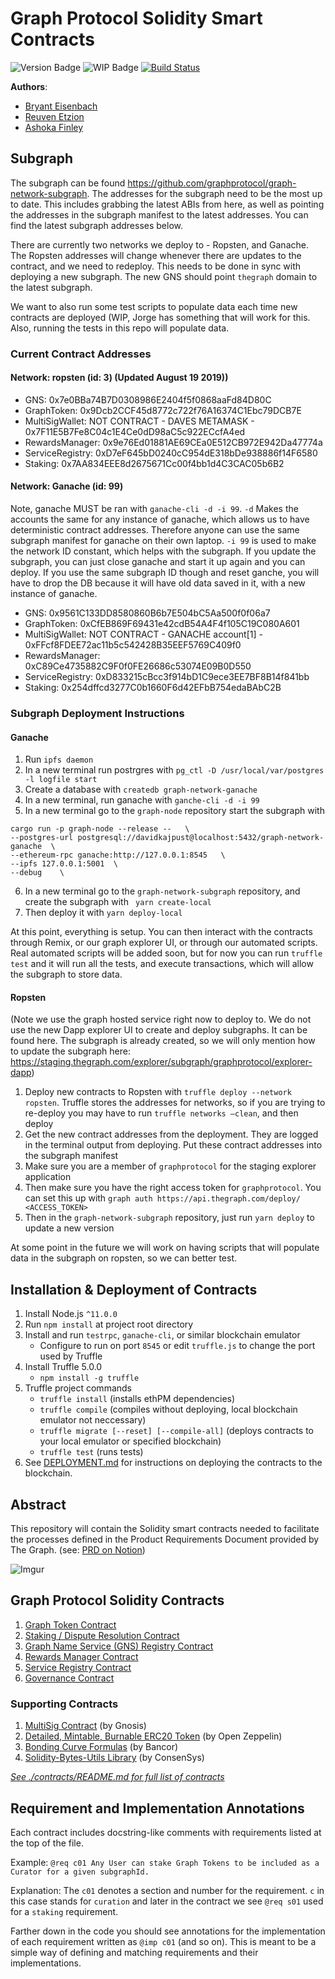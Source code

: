 # Graph Protocol Solidity Smart Contracts

![Version Badge](https://img.shields.io/badge/version-1.0.0-lightgrey.svg)
![WIP Badge](https://img.shields.io/badge/status-POC-blue.svg)
[![Build Status](https://travis-ci.com/graphprotocol/contracts.svg?token=wbxCaTb68vuvzoN4HDgt&branch=master)](https://travis-ci.com/graphprotocol/contracts)

**Authors**:
 - [Bryant Eisenbach](https://github.com/fubuloubu)
 - [Reuven Etzion](https://github.com/retzion)
 - [Ashoka Finley](https://github.com/shkfnly)
 
## Subgraph 
The subgraph can be found https://github.com/graphprotocol/graph-network-subgraph. The addresses
for the subgraph need to be the most up to date. This includes grabbing the latest ABIs from here,
as well as pointing the addresses in the subgraph manifest to the latest addresses. You can find 
the latest subgraph addresses below. 

There are currently two networks we deploy to - Ropsten, and Ganache. The Ropsten addresses will
change whenever there are updates to the contract, and we need to redeploy. This needs to be 
done in sync with deploying a new subgraph. The new GNS should point `thegraph` domain to the
latest subgraph.

We want to also run some test scripts to populate data each time new contracts are deployed (WIP, 
Jorge has something that will work for this. Also, running the tests in this repo will populate 
data. 
### Current Contract Addresses
#### Network: ropsten (id: 3) (Updated August 19 2019))
 - GNS: 0x7e0BBa74B7D0308986E2404f5f0868aaFd84D80C
 - GraphToken: 0x9Dcb2CCF45d8772c722f76A16374C1Ebc79DCB7E
 - MultiSigWallet: NOT CONTRACT - DAVES METAMASK - 0x7F11E5B7Fe8C04c1E4Ce0dD98aC5c922ECcfA4ed
 - RewardsManager: 0x9e76Ed01881AE69CEa0E512CB972E942Da47774a
 - ServiceRegistry: 0xD7eF645bD0240cC954dE318bDe938886f14F6580
 - Staking: 0x7AA834EEE8d2675671Cc00f4bb1d4C3CAC05b6B2
 
 #### Network: Ganache (id: 99)
 Note, ganache MUST be ran with `ganache-cli -d -i 99`. `-d` Makes the accounts the same for any
 instance of ganache, which allows us to have deterministic contract addresses. Therefore anyone can
 use the same subgraph manifest for ganache on their own laptop. `-i 99` is used to make the 
 network ID constant, which helps with the subgraph. If you update the subgraph, you can just
 close ganache and start it up again and you can deploy. If you use the same subgraph ID though and
 reset ganche, you will have to drop the DB because it will have old data saved in it, with a new
 instance of ganache.
  - GNS: 0x9561C133DD8580860B6b7E504bC5Aa500f0f06a7
  - GraphToken: 0xCfEB869F69431e42cdB54A4F4f105C19C080A601
  - MultiSigWallet: NOT CONTRACT - GANACHE account[1] - 0xFFcf8FDEE72ac11b5c542428B35EEF5769C409f0
  - RewardsManager: 0xC89Ce4735882C9F0f0FE26686c53074E09B0D550
  - ServiceRegistry: 0xD833215cBcc3f914bD1C9ece3EE7BF8B14f841bb
  - Staking: 0x254dffcd3277C0b1660F6d42EFbB754edaBAbC2B
  
### Subgraph Deployment Instructions
#### Ganache
1. Run `ipfs daemon`
2. In a new terminal run postrgres with `pg_ctl -D /usr/local/var/postgres -l logfile start`
3. Create a database with `createdb graph-network-ganache`
4. In a new terminal, run ganache with `ganche-cli -d -i 99`
5. In a new terminal go to the `graph-node` repository start the subgraph with
 ```
 cargo run -p graph-node --release --   \
 --postgres-url postgresql://davidkajpust@localhost:5432/graph-network-ganache  \
 --ethereum-rpc ganache:http://127.0.0.1:8545   \
 --ipfs 127.0.0.1:5001  \
 --debug    \
 ```
6. In a new terminal go to the `graph-network-subgraph` repository, and create the subgraph with
` yarn create-local`
7. Then deploy it with `yarn deploy-local`

At this point, everything is setup. You can then interact with the contracts through Remix, or
our graph explorer UI, or through our automated scripts. Real automated scripts will be added soon,
but for now you can run `truffle test` and it will run all the tests, and execute transactions, 
which will allow the subgraph to store data.

#### Ropsten
(Note we use the graph hosted service right now to deploy to. We do not use the new Dapp explorer UI
to create and deploy subgraphs. It can be found here. The subgraph is already created, so we will 
only mention how to update the subgraph here:
https://staging.thegraph.com/explorer/subgraph/graphprotocol/explorer-dapp)

1. Deploy new contracts to Ropsten with `truffle deploy --network ropsten`. Truffle stores the 
addresses for networks, so if you are trying to re-deploy you may have to run 
`truffle networks —clean`, and then deploy
2. Get the new contract addresses from the deployment. They are logged in the terminal output from
deploying. Put these contract addresses into the subgraph manifest
3. Make sure you are a member of `graphprotocol` for the staging explorer application
2. Then make sure you have the right access token for `graphprotocol`. You can set this up with 
`graph auth https://api.thegraph.com/deploy/ <ACCESS_TOKEN>`
2. Then in the `graph-network-subgraph` repository, just run `yarn deploy` to update a new version

At some point in the future we will work on having scripts that will populate data in the subgraph
on ropsten, so we can better test.  

## Installation &amp; Deployment of Contracts
1. Install Node.js `^11.0.0`
1. Run `npm install` at project root directory
1. Install and run `testrpc`, `ganache-cli`, or similar blockchain emulator
    - Configure to run on port `8545` or edit `truffle.js` to change the port used by Truffle
1. Install Truffle 5.0.0
    - `npm install -g truffle`
1. Truffle project commands
    - `truffle install` (installs ethPM dependencies)
    - `truffle compile` (compiles without deploying, local blockchain emulator not neccessary)
    - `truffle migrate [--reset] [--compile-all]` (deploys contracts to your local emulator or specified blockchain)
    - `truffle test` (runs tests)
1. See [DEPLOYMENT.md](./DEPLOYMENT.md) for instructions on deploying the contracts to the blockchain.

## Abstract
This repository will contain the Solidity smart contracts needed to facilitate the processes defined in the Product Requirements Document provided by The Graph.
(see: [PRD on Notion](https://www.notion.so/Hybrid-POC-Smart-Contracts-18646757d3644f73bf9fdfb2e98b93eb))

![Imgur](https://i.imgur.com/9uwiie1.png)


## Graph Protocol Solidity Contracts
1. [Graph Token Contract](./contracts/GraphToken.sol)
1. [Staking / Dispute Resolution Contract](./contracts/Staking.sol)
1. [Graph Name Service (GNS) Registry Contract](./contracts/GNS.sol)
1. [Rewards Manager Contract](./contracts/RewardsManager.sol)
1. [Service Registry Contract](./contracts/ServiceRegistry.sol)
1. [Governance Contract](./contracts/Governed.sol)

### Supporting Contracts
1. [MultiSig Contract](./contracts/MultiSigWallet.sol) (by Gnosis)
1. [Detailed, Mintable, Burnable ERC20 Token](./contracts/openzeppelin/) (by Open Zeppelin)
1. [Bonding Curve Formulas](./contracts/bancor/) (by Bancor)
1. [Solidity-Bytes-Utils Library](./installed_contracts/bytes/) (by ConsenSys)

*[See ./contracts/README.md for full list of contracts](./contracts/)*

## Requirement and Implementation Annotations
Each contract includes docstring-like comments with requirements listed at the top of the file. 

Example: `@req c01 Any User can stake Graph Tokens to be included as a Curator for a given subgraphId.`

Explanation: The `c01` denotes a section and number for the requirement. `c` in this case stands for `curation` and later in the contract we see `@req s01` used for a `staking` requirement.

Farther down in the code you should see annotations for the implementation of each requirement written as `@imp c01` (and so on). This is meant to be a simple way of defining and matching requirements and their implementations.

